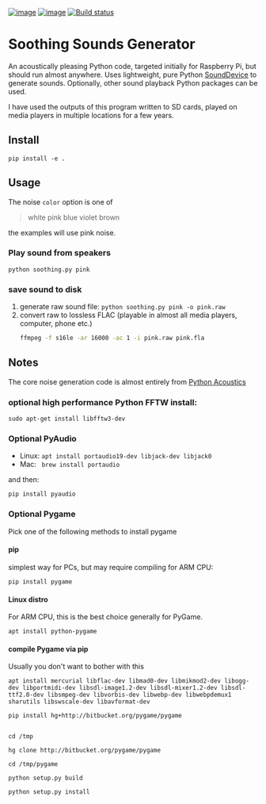 [![image](https://travis-ci.org/scivision/soothing-sounds.svg)](https://travis-ci.org/scivision/soothing-sounds)
[![image](https://coveralls.io/repos/scivision/soothing-sounds/badge.svg)](https://coveralls.io/r/scivision/soothing-sounds)
[![Build status](https://ci.appveyor.com/api/projects/status/bg0wym66ousyk657?svg=true)](https://ci.appveyor.com/project/scivision/soothing-sounds)

# Soothing Sounds Generator


An acoustically pleasing Python code, targeted initially for Raspberry Pi, but should run almost anywhere. 
Uses lightweight, pure Python
[SoundDevice](https://pypi.org/project/sounddevice/)
to generate sounds.
Optionally, other sound playback Python packages can be used.

I have used the outputs of this program written to SD cards, played on media players in multiple locations for a few years.

## Install

    pip install -e .

## Usage

The noise `color` option is one of

> white pink blue violet brown

the examples will use pink noise.

### Play sound from speakers

    python soothing.py pink

### save sound to disk


1. generate raw sound file: `python soothing.py pink -o pink.raw`
2. convert raw to lossless FLAC (playable in almost all media players, computer, phone etc.)
   ```bash
   ffmpeg -f s16le -ar 16000 -ac 1 -i pink.raw pink.fla
   ``` 


## Notes

The core noise generation code is almost entirely from 
[Python Acoustics](https://github.com/python-acoustics/python-acoustics)

### optional high performance Python FFTW install:

    sudo apt-get install libfftw3-dev
    
### Optional PyAudio

* Linux: `apt install portaudio19-dev libjack-dev libjack0`
* Mac: ` brew install portaudio`

and then:

    pip install pyaudio


### Optional Pygame

Pick one of the following methods to install pygame

#### pip

simplest way for PCs, but may require compiling for ARM CPU:

    pip install pygame

#### Linux distro
For ARM CPU, this is the best choice generally for PyGame.

    apt install python-pygame

#### compile Pygame via pip
Usually you don't want to bother with this

    apt install mercurial libflac-dev libmad0-dev libmikmod2-dev libogg-dev libportmidi-dev libsdl-image1.2-dev libsdl-mixer1.2-dev libsdl-ttf2.0-dev libsmpeg-dev libvorbis-dev libwebp-dev libwebpdemux1 sharutils libswscale-dev libavformat-dev

    pip install hg+http://bitbucket.org/pygame/pygame


    cd /tmp

    hg clone http://bitbucket.org/pygame/pygame

    cd /tmp/pygame

    python setup.py build

    python setup.py install
